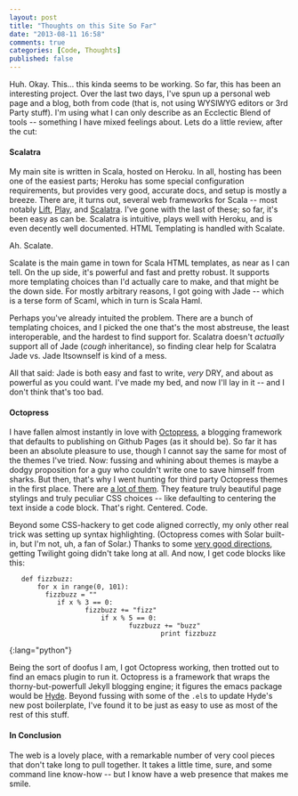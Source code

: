 ```yaml
---
layout: post
title: "Thoughts on this Site So Far"
date: "2013-08-11 16:58"
comments: true
categories: [Code, Thoughts]
published: false
---
```


Huh. Okay. This... this kinda seems to be working. So far, this has been an interesting project. Over the last two days, I've spun up a personal web page and a blog, both from code (that is, not using WYSIWYG editors or 3rd Party stuff). I'm using what I can only describe as an Ecclectic Blend of tools -- something I have mixed feelings about. Lets do a little review, after the cut:

<!--more-->

#### Scalatra

My main site is written in Scala, hosted on Heroku. In all, hosting has been one of the easiest parts; Heroku has some special configuration requirements, but  provides very good, accurate docs, and setup is mostly a breeze. There are, it turns out, several web frameworks for Scala -- most notably [Lift](http://liftweb.net/), [Play](http://www.playframework.com/), and [Scalatra](www.scalatra.org). I've gone with the last of these; so far, it's been easy as can be. Scalatra is intuitive, plays well with Heroku, and is even decently well documented. HTML Templating is handled with Scalate.

Ah. Scalate.

Scalate is the main game in town for Scala HTML templates, as near as I can tell. On the up side, it's powerful and fast and pretty robust. It supports more templating choices than I'd actually care to make, and that might be the down side. For mostly arbitrary reasons, I got going with Jade -- which is a terse form of Scaml, which in turn is Scala Haml. 

Perhaps you've already intuited the problem. There are a bunch of templating choices, and I picked the one that's the most abstreuse, the least interoperable, and the hardest to find support for. Scalatra doesn't _actually_ support all of Jade (*cough* inheritance), so finding clear help for Scalatra Jade vs. Jade Itsownself is kind of a mess. 

All that said: Jade is both easy and fast to write, *very* DRY, and about as powerful as you could want. I've made my bed, and now I'll lay in it -- and I don't think that's too bad.

#### Octopress

I have fallen almost instantly in love with [Octopress](http://octopress.org/), a blogging framework that defaults to publishing on Github Pages (as it should be). So far it has been an absolute pleasure to use, though I cannot say the same for most of the themes I've tried. Now: fussing and whining about themes is maybe a dodgy proposition for a guy who couldn't write one to save himself from sharks. But then, that's why I went hunting for third party Octopress themes in the first place. There are [a lot of them](https://github.com/imathis/octopress/wiki/3rd-Party-Octopress-Themes). They feature truly beautiful page stylings and truly peculiar CSS choices -- like defaulting to centering the text inside a code block. That's right. Centered. Code. 

Beyond some CSS-hackery to get code aligned correctly, my only other real trick was setting up syntax highlighting. (Octopress comes with Solar built-in, but I'm not, uh, a fan of Solar.) Thanks to some [very good directions](http://blog.alestanis.com/2013/02/04/octopress-and-the-twilight-color-scheme/), getting Twilight going didn't take long at all. And now, I get code blocks like this:

       def fizzbuzz:
       	   for x in range(0, 101):
	       	 fizzbuzz = ""
		 	    if x % 3 == 0:
			       	   fizzbuzz += "fizz"
				   	       if x % 5 == 0:
					       	      fuzzbuzz += "buzz"
						      	       	  print fizzbuzz
{:lang="python"}

Being the sort of doofus I am, I got Octopress working, then trotted out to find an emacs plugin to run it. Octopress is a framework that wraps the thorny-but-powerfull Jekyll blogging engine; it figures the emacs package would be [Hyde](https://github.com/nibrahim/Hyde). Beyond fussing with some of the `.el`s to update Hyde's new post boilerplate, I've found it to be just as easy to use as most of the rest of this stuff.

#### In Conclusion

The web is a lovely place, with a remarkable number of very cool pieces that don't take long to pull together. It takes a little time, sure, and some command line know-how -- but I know have a web presence that makes me smile. 
